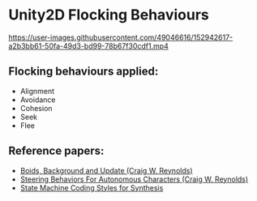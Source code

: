 # Unity2D Flocking Behaviours


https://user-images.githubusercontent.com/49046616/152942617-a2b3bb61-50fa-49d3-bd99-78b67f30cdf1.mp4


## Flocking behaviours applied:
- Alignment
- Avoidance
- Cohesion
- Seek
- Flee

## Reference papers:
- [Boids, Background and Update (Craig W. Reynolds)](http://www.red3d.com/cwr/boids/)
- [Steering Behaviors For Autonomous Characters (Craig W. Reynolds)](http://www.red3d.com/cwr/steer/gdc99/)
- [State Machine Coding Styles for Synthesis](http://www.sunburst-design.com/papers/CummingsSNUG1998SJ_FSM.pdf)
